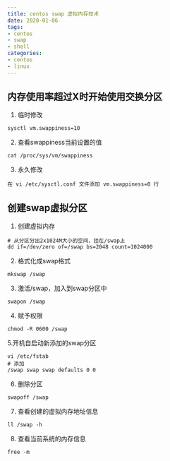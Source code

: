 ```yaml
---
title: centos swap 虚拟内存技术 
date: 2020-01-06
tags:
- centos
- swap
- shell
categories:
- centos
- linux
---
```


## 内存使用率超过X时开始使用交换分区

1. 临时修改

```shell
sysctl vm.swappiness=10
```

2. 查看swappiness当前设置的值

```shell
cat /proc/sys/vm/swappiness
```

3. 永久修改

```shell
在 vi /etc/sysctl.conf 文件添加 vm.swappiness=0 行
```

## 创建swap虚拟分区

1. 创建虚拟内存

```shell
# 从分区分出2x1024M大小的空间，挂在/swap上
dd if=/dev/zero of=/swap bs=2048 count=1024000
```

2. 格式化成swap格式

```shell
mkswap /swap
```

3. 激活/swap，加入到swap分区中

```shell
swapon /swap
```

4. 赋予权限

```shell
chmod -R 0600 /swap
```

5.开机自启动新添加的swap分区

```shell
vi /etc/fstab
# 添加
/swap swap swap defaults 0 0
```

6. 删除分区

```shell
swapoff /swap
```

7. 查看创建的虚拟内存地址信息

```shell
ll /swap -h
```

8. 查看当前系统的内存信息

```shell
free -m
```


